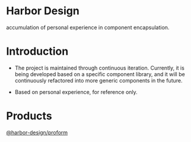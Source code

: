# Harbor Design

accumulation of personal experience in component encapsulation.

# Introduction

- The project is maintained through continuous iteration. Currently, it is being developed based on a specific component library, and it will be continuously refactored into more generic components in the future.

- Based on personal experience, for reference only.

# Products

[@harbor-design/proform](https://www.npmjs.com/package/@harbor-design/proform)
